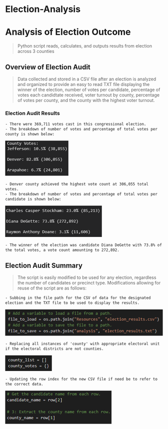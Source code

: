# Election-Analysis
# Analysis of Election Outcome
>Python script reads, calculates, and outputs results from election across 3 counties

## Overview of Election Audit
>Data collected and stored in a CSV file after an election is analyzed and organized to provide an easy to read TXT file displaying the winner of the election, number of votes per candidate, percentage of votes each candidtate received, voter turnout by county, percentage of votes per county, and the county with the highest voter turnout.

### Election Audit Results
    - There were 369,711 votes cast in this congressional election.
    - The breakdown of number of votes and percentage of total votes per county is shown below: 

![Breakdown of Votes by County](Resources/votesByCounty.png)

    - Denver county achieved the highest vote count at 306,055 total votes. 
    - The breakdown of number of votes and percentage of total votes per candidate is shown below: 

![Breakdown of Votes by Candidate](Resources/votesByCandidate.png)

    - The winner of the election was candidate Diana DeGette with 73.8% of the total votes, a vote count amounting to 272,892.

## Election Audit Summary
> The script is easily modified to be used for any election, regardless the number of candidates or precinct type. 
> Modifications allowing for reuse of the script are as follows:

    - Subbing in the file path for the CSV of data for the designated election and the TXT file to be used to display the results.

![Code for CSV and TXT file paths](Resources/filePath.png)

    - Replacing all instances of 'county' with appropriate electoral unit if the electoral districts are not counties.

![Code for List and Dictionary references](Resources/listDictionary.png)

    - Updating the row index for the new CSV file if need be to refer to the correct data. 
    
![Code for Referencing Row Index](Resources/rowLists.png)